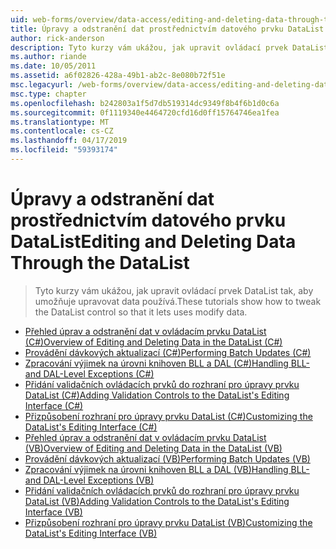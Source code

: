 ```yaml
---
uid: web-forms/overview/data-access/editing-and-deleting-data-through-the-datalist/index
title: Úpravy a odstranění dat prostřednictvím datového prvku DataList | Dokumentace Microsoftu
author: rick-anderson
description: Tyto kurzy vám ukážou, jak upravit ovládací prvek DataList tak, aby umožňuje upravovat data používá.
ms.author: riande
ms.date: 10/05/2011
ms.assetid: a6f02826-428a-49b1-ab2c-8e080b72f51e
msc.legacyurl: /web-forms/overview/data-access/editing-and-deleting-data-through-the-datalist
msc.type: chapter
ms.openlocfilehash: b242803a1f5d7db519314dc9349f8b4f6b1d0c6a
ms.sourcegitcommit: 0f1119340e4464720cfd16d0ff15764746ea1fea
ms.translationtype: MT
ms.contentlocale: cs-CZ
ms.lasthandoff: 04/17/2019
ms.locfileid: "59393174"
---
```

# <a name="editing-and-deleting-data-through-the-datalist"></a><span data-ttu-id="d9e85-103">Úpravy a odstranění dat prostřednictvím datového prvku DataList</span><span class="sxs-lookup"><span data-stu-id="d9e85-103">Editing and Deleting Data Through the DataList</span></span>

> <span data-ttu-id="d9e85-104">Tyto kurzy vám ukážou, jak upravit ovládací prvek DataList tak, aby umožňuje upravovat data používá.</span><span class="sxs-lookup"><span data-stu-id="d9e85-104">These tutorials show how to tweak the DataList control so that it lets uses modify data.</span></span>


- [<span data-ttu-id="d9e85-105">Přehled úprav a odstranění dat v ovládacím prvku DataList (C#)</span><span class="sxs-lookup"><span data-stu-id="d9e85-105">Overview of Editing and Deleting Data in the DataList (C#)</span></span>](an-overview-of-editing-and-deleting-data-in-the-datalist-cs.md)
- [<span data-ttu-id="d9e85-106">Provádění dávkových aktualizací (C#)</span><span class="sxs-lookup"><span data-stu-id="d9e85-106">Performing Batch Updates (C#)</span></span>](performing-batch-updates-cs.md)
- [<span data-ttu-id="d9e85-107">Zpracování výjimek na úrovni knihoven BLL a DAL (C#)</span><span class="sxs-lookup"><span data-stu-id="d9e85-107">Handling BLL- and DAL-Level Exceptions (C#)</span></span>](handling-bll-and-dal-level-exceptions-cs.md)
- [<span data-ttu-id="d9e85-108">Přidání validačních ovládacích prvků do rozhraní pro úpravy prvku DataList (C#)</span><span class="sxs-lookup"><span data-stu-id="d9e85-108">Adding Validation Controls to the DataList's Editing Interface (C#)</span></span>](adding-validation-controls-to-the-datalist-s-editing-interface-cs.md)
- [<span data-ttu-id="d9e85-109">Přizpůsobení rozhraní pro úpravy prvku DataList (C#)</span><span class="sxs-lookup"><span data-stu-id="d9e85-109">Customizing the DataList's Editing Interface (C#)</span></span>](customizing-the-datalist-s-editing-interface-cs.md)
- [<span data-ttu-id="d9e85-110">Přehled úprav a odstranění dat v ovládacím prvku DataList (VB)</span><span class="sxs-lookup"><span data-stu-id="d9e85-110">Overview of Editing and Deleting Data in the DataList (VB)</span></span>](an-overview-of-editing-and-deleting-data-in-the-datalist-vb.md)
- [<span data-ttu-id="d9e85-111">Provádění dávkových aktualizací (VB)</span><span class="sxs-lookup"><span data-stu-id="d9e85-111">Performing Batch Updates (VB)</span></span>](performing-batch-updates-vb.md)
- [<span data-ttu-id="d9e85-112">Zpracování výjimek na úrovni knihoven BLL a DAL (VB)</span><span class="sxs-lookup"><span data-stu-id="d9e85-112">Handling BLL- and DAL-Level Exceptions (VB)</span></span>](handling-bll-and-dal-level-exceptions-vb.md)
- [<span data-ttu-id="d9e85-113">Přidání validačních ovládacích prvků do rozhraní pro úpravy prvku DataList (VB)</span><span class="sxs-lookup"><span data-stu-id="d9e85-113">Adding Validation Controls to the DataList's Editing Interface (VB)</span></span>](adding-validation-controls-to-the-datalist-s-editing-interface-vb.md)
- [<span data-ttu-id="d9e85-114">Přizpůsobení rozhraní pro úpravy prvku DataList (VB)</span><span class="sxs-lookup"><span data-stu-id="d9e85-114">Customizing the DataList's Editing Interface (VB)</span></span>](customizing-the-datalist-s-editing-interface-vb.md)
